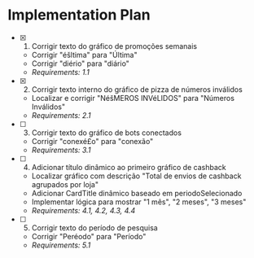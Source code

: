 # Implementation Plan

- [x] 1. Corrigir texto do gráfico de promoções semanais


  - Corrigir "éšltima" para "Última"
  - Corrigir "diério" para "diário"
  - _Requirements: 1.1_



- [x] 2. Corrigir texto interno do gráfico de pizza de números inválidos


  - Localizar e corrigir "NéšMEROS INVéLIDOS" para "Números Inválidos"
  - _Requirements: 2.1_



- [ ] 3. Corrigir texto do gráfico de bots conectados


  - Corrigir "conexé£o" para "conexão"
  - _Requirements: 3.1_




- [ ] 4. Adicionar título dinâmico ao primeiro gráfico de cashback
  - Localizar gráfico com descrição "Total de envios de cashback agrupados por loja"
  - Adicionar CardTitle dinâmico baseado em periodoSelecionado
  - Implementar lógica para mostrar "1 mês", "2 meses", "3 meses"
  - _Requirements: 4.1, 4.2, 4.3, 4.4_

- [ ] 5. Corrigir texto do período de pesquisa
  - Corrigir "Peré­odo" para "Período"
  - _Requirements: 5.1_